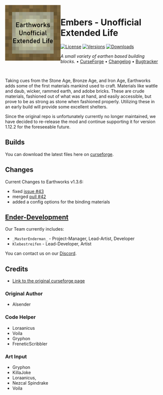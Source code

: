 <img src="project_logo.png" align="left" width="180px"/>

# Embers - Unofficial Extended Life

[![License](https://img.shields.io/badge/License-CC_BY--NC--SA_4.0-brightgreen)](LICENSE)
[![Versions](https://img.shields.io/curseforge/game-versions/936489?logo=curseforge&label=Game%20Version)](https://www.curseforge.com/minecraft/mc-mods/earthworks-extended-life)
[![Downloads](https://img.shields.io/curseforge/dt/936489?logo=curseforge&label=Downloads)](https://www.curseforge.com/minecraft/mc-mods/earthworks-extended-life)

*A small variety of earthen based building blocks.*
• [CurseForge](https://curseforge.com/minecraft/mc-mods/earthworks-extended-life)
• [Changelog](CHANGELOG.md)
• [Bugtracker](https://github.com/Ender-Development/Earthworks-Extended-Life/issues)

<br />

Taking cues from the Stone Age, Bronze Age, and Iron Age, Earthworks adds some of the first materials mankind used to craft.  Materials like wattle and daub, wicker, rammed earth, and adobe bricks.  These are crude materials, fashioned out of what was at hand, and easily accessible, but prove to be as strong as stone when fashioned properly.  Utilizing these in an early build will provide some excellent shelters.

Since the original repo is unfortunately currently no longer maintained, we have decided to re-release the mod and continue supporting it for version 1.12.2 for the foreseeable future.

## Builds
You can download the latest files here on [curseforge](curseforge.com/minecraft/mc-mods/earthworks-extended-life).

## Changes

Current Changes to Earthworks v1.3.6:
* fixed [issue #43](https://github.com/Alsender/Earthworks/issues/43)
* merged [pull #42](https://github.com/Alsender/Earthworks/pull/42)
* added a config options for the binding materials

## [Ender-Development](https://github.com/Ender-Development)

Our Team currently includes:
- `_MasterEnderman_` - Project-Manager, Lead-Artist, Developer
- `Klebestreifen` - Lead-Developer, Artist

You can contact us on our [Discord](https://discord.gg/JF7x2vG).

## Credits
* [Link to the original curseforge page](https://legacy.curseforge.com/minecraft/mc-mods/earthworks)

### Original Author
* Alsender

### Code Helper
* Loraanicus
* Voila
* Gryphon
* FreneticScribbler

### Art Input
* Gryphon
* KillaJoke
* Loraanicus,
* Nezcal Spindrake
* Voila

